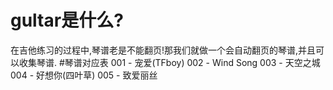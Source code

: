 # gultar是什么?
在吉他练习的过程中,琴谱老是不能翻页!那我们就做一个会自动翻页的琴谱,并且可以收集琴谱.
#琴谱对应表
001 - 宠爱(TFboy)
002 - Wind Song
003 - 天空之城
004 - 好想你(四叶草)
005 - 致爱丽丝
